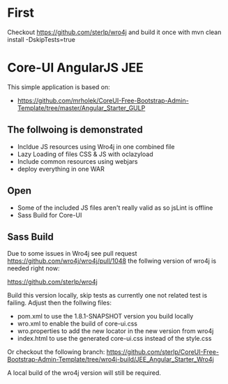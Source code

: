 # First

Checkout https://github.com/sterlp/wro4j and build it once with mvn clean install -DskipTests=true

# Core-UI AngularJS JEE

This simple application is based on:
- https://github.com/mrholek/CoreUI-Free-Bootstrap-Admin-Template/tree/master/Angular_Starter_GULP

## The follwoing is demonstrated

- Incldue JS resources using Wro4j in one combined file
- Lazy Loading of files CSS & JS with oclazyload
- Include common resources using webjars
- deploy everything in one WAR

## Open

- Some of the included JS files aren't really valid as so jsLint is offline
- Sass Build for Core-UI

## Sass Build

Due to some issues in Wro4j see pull request https://github.com/wro4j/wro4j/pull/1048 the follwing version of wro4j is needed right now:

https://github.com/sterlp/wro4j

Build this version locally, skip tests as currently one not related test is failing. Adjust then the follwing files:

- pom.xml to use the 1.8.1-SNAPSHOT version you build locally
- wro.xml to enable the build of core-ui.css
- wro.properties to add the new locator in the new version from wro4j
- index.html to use the generated core-ui.css instead of the style.css

Or checkout the following branch:
 https://github.com/sterlp/CoreUI-Free-Bootstrap-Admin-Template/tree/wro4j-build/JEE_Angular_Starter_Wro4j

A local build of the wro4j version will still be required.